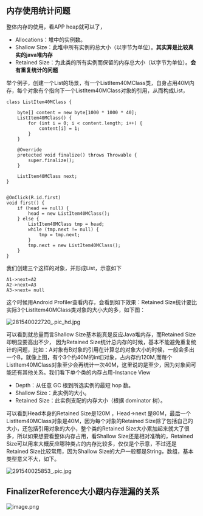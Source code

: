 
## 内存使用统计问题  

整体内存的使用，看APP heap就可以了，

* Allocations：堆中的实例数。
* Shallow Size：此堆中所有实例的总大小（以字节为单位）。**其实算是比较真实的java堆内存**
* Retained Size：为此类的所有实例而保留的内存总大小（以字节为单位）。**会有重复统计的问题**

举个例子，创建一个List的场景，有一个ListItem40MClass类，自身占用40M内存，每个对象有个指向下一个ListItem40MClass对象的引用，从而构成List，


    class ListItem40MClass {
    
        byte[] content = new byte[1000 * 1000 * 40];
        ListItem40MClass() {
            for (int i = 0; i < content.length; i++) {
                content[i] = 1;
            }
        }

        @Override
        protected void finalize() throws Throwable {
            super.finalize();
        }

        ListItem40MClass next;
    }


    @OnClick(R.id.first)
    void first() {
        if (head == null) {
            head = new ListItem40MClass();
        } else {
            ListItem40MClass tmp = head;
            while (tmp.next != null) {
                tmp = tmp.next;
            }
            tmp.next = new ListItem40MClass();
        }
    }

我们创建三个这样的对象，并形成List，示意如下
	
	A1->next=A2
	A2->next=A3 
	A3->next= null

这个时候用Android Profiler查看内存，会看到如下效果：Retained Size统计要比实际3个ListItem40MClass类对象的大小大的多，如下图：

![281540022720_.pic_hd.jpg](https://upload-images.jianshu.io/upload_images/1460468-a563b20d9b852cc2.jpg?imageMogr2/auto-orient/strip%7CimageView2/2/w/1240)

可以看到就总量而言Shallow Size基本能真是反应Java堆内存，而Retained Size却明显要高出不少， 因为Retained Size统计总内存的时候，基本不能避免重复统计的问题，比如：A对象有B对象的引用在计算总的对象大小的时候，一般会多出一个B，就像上图，有个3个约40M的int[]对象，占内存约120M,而每个ListItem40MClass对象至少会再统计一次40M，这里说的是至少，因为对象间可能还有其他关系。我们看下单个类的内存占用-Instance View

* Depth：从任意 GC 根到所选实例的最短 hop 数。
* Shallow Size：此实例的大小。
* Retained Size：此实例支配的内存大小（根据 dominator 树）。

可以看到Head本身的Retained Size是120M ，Head->next 是80M，最后一个ListItem40MClass对象是40M，因为每个对象的Retained Size除了包括自己的大小，还包括引用对象的大小，整个类的Retained Size大小累加起来就大了很多，所以如果想要看整体内存占用，看Shallow Size还是相对准确的，Retained Size可以用来大概反应哪种类占的内存比较多，仅仅是个示意，不过还是Retained Size比较常用，因为Shallow Size的大户一般都是String，数组，基本类型意义不大，如下。

![291540025853_.pic.jpg](https://upload-images.jianshu.io/upload_images/1460468-f1d8100edeecd85b.jpg?imageMogr2/auto-orient/strip%7CimageView2/2/w/1240)
	
## FinalizerReference大小跟内存泄漏的关系


![image.png](https://upload-images.jianshu.io/upload_images/1460468-8791c7700db8e906.png?imageMogr2/auto-orient/strip%7CimageView2/2/w/1240)

	